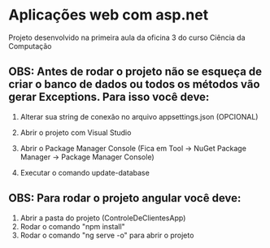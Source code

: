 # Aplicações web com asp.net

Projeto desenvolvido na primeira aula da oficina 3 do curso Ciência da Computação

## OBS: Antes de rodar o projeto não se esqueça de criar o banco de dados ou todos os métodos vão gerar Exceptions. Para isso você deve:

1. Alterar sua string de conexão no arquivo appsettings.json (OPCIONAL)

2. Abrir o projeto com Visual Studio

3. Abrir o Package Manager Console (Fica em Tool -> NuGet Package Manager -> Package Manager Console)

4. Executar o comando update-database

## OBS: Para rodar o projeto angular você deve:

1. Abrir a pasta do projeto (ControleDeClientesApp)
2. Rodar o comando "npm install"
3. Rodar o comando "ng serve -o" para abrir o projeto
